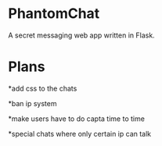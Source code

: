 # PhantomChat
A secret messaging web app written in Flask.

# Plans
*add css to the chats

*ban ip system

*make users have to do capta time to time

*special chats where only certain ip can talk
